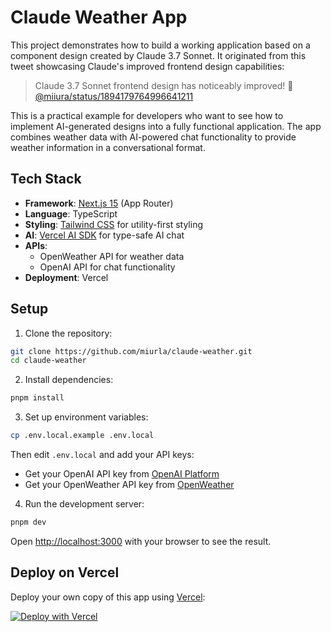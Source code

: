 # Claude Weather App

This project demonstrates how to build a working application based on a component design created by Claude 3.7 Sonnet. It originated from this tweet showcasing Claude's improved frontend design capabilities:

> Claude 3.7 Sonnet frontend design has noticeably improved! 🎨
> [@miiura/status/1894179764996641211](https://twitter.com/miiura/status/1894179764996641211)

This is a practical example for developers who want to see how to implement AI-generated designs into a fully functional application. The app combines weather data with AI-powered chat functionality to provide weather information in a conversational format.

## Tech Stack

- **Framework**: [Next.js 15](https://nextjs.org/) (App Router)
- **Language**: TypeScript
- **Styling**: [Tailwind CSS](https://tailwindcss.com/) for utility-first styling
- **AI**: [Vercel AI SDK](https://sdk.vercel.ai/docs) for type-safe AI chat
- **APIs**:
  - OpenWeather API for weather data
  - OpenAI API for chat functionality
- **Deployment**: Vercel

## Setup

1. Clone the repository:

```bash
git clone https://github.com/miurla/claude-weather.git
cd claude-weather
```

2. Install dependencies:

```bash
pnpm install
```

3. Set up environment variables:

```bash
cp .env.local.example .env.local
```

Then edit `.env.local` and add your API keys:

- Get your OpenAI API key from [OpenAI Platform](https://platform.openai.com/api-keys)
- Get your OpenWeather API key from [OpenWeather](https://home.openweathermap.org/api_keys)

4. Run the development server:

```bash
pnpm dev
```

Open [http://localhost:3000](http://localhost:3000) with your browser to see the result.

## Deploy on Vercel

Deploy your own copy of this app using [Vercel](https://vercel.com):

[![Deploy with Vercel](https://vercel.com/button)](https://vercel.com/new/clone?repository-url=https%3A%2F%2Fgithub.com%2Fmiurla%2Fclaude-weather)
